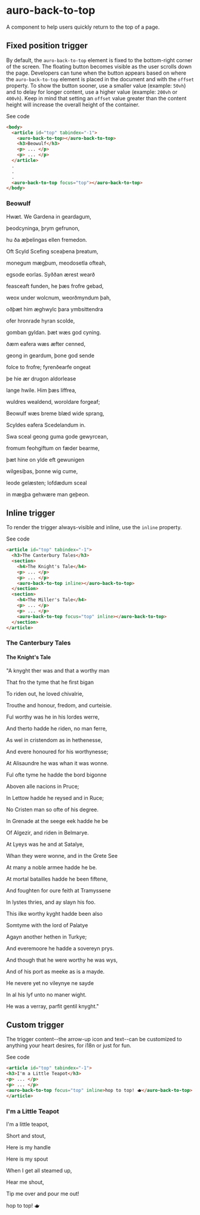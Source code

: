 # auro-back-to-top

A component to help users quickly return to the top of a page.

## Fixed position trigger

By default, the `auro-back-to-top` element is fixed to the bottom-right corner of the screen. The floating button becomes visible as the user scrolls down the page. Developers can tune when the button appears based on where the `auro-back-to-top` element is placed in the document and with the `offset` property. To show the button sooner, use a smaller value (example: `50vh`) and to delay for longer content, use a higher value (example: `200vh` or `400vh`). Keep in mind that setting an `offset` value greater than the content height will increase the overall height of the container.

<auro-accordion lowProfile justifyRight>
  <span slot="trigger">See code</span>

  ```html
  <body>
    <article id="top" tabindex="-1">
      <auro-back-to-top></auro-back-to-top>
      <h3>Beowulf</h3>
      <p> ... </p>
      <p> ... </p>
    </article>
    .
    .
    .
    <auro-back-to-top focus="top"></auro-back-to-top>
  </body>
  ```

</auro-accordion>

<article>
  <h3>Beowulf</h3>
  <p>Hwæt. We Gardena in geardagum,</p>
  <p>þeodcyninga, þrym gefrunon,</p>
  <p>hu ða æþelingas ellen fremedon.</p>
  <p>Oft Scyld Scefing sceaþena þreatum,</p>
  <p>monegum mægþum, meodosetla ofteah,</p>
  <p>egsode eorlas. Syððan ærest wearð</p>
  <p>feasceaft funden, he þæs frofre gebad,</p>
  <p>weox under wolcnum, weorðmyndum þah,</p>
  <p>oðþæt him æghwylc þara ymbsittendra</p>
  <p>ofer hronrade hyran scolde,</p>
  <p>gomban gyldan. þæt wæs god cyning.</p>
  <p>ðæm eafera wæs æfter cenned,</p>
  <p>geong in geardum, þone god sende</p>
  <p>folce to frofre; fyrenðearfe ongeat</p>
  <p>þe hie ær drugon aldorlease</p>
  <p>lange hwile. Him þæs liffrea,</p>
  <p>wuldres wealdend, woroldare forgeaf;</p>
  <p>Beowulf wæs breme blæd wide sprang,</p>
  <p>Scyldes eafera Scedelandum in.</p>
  <p>Swa sceal geong guma gode gewyrcean,</p>
  <p>fromum feohgiftum on fæder bearme,</p>
  <p>þæt hine on ylde eft gewunigen</p>
  <p>wilgesiþas, þonne wig cume,</p>
  <p>leode gelæsten; lofdædum sceal</p>
  <p>in mægþa gehwære man geþeon.</p>
</article>

## Inline trigger

To render the trigger always-visible and inline, use the `inline` property.

<auro-accordion lowProfile justifyRight>
  <span slot="trigger">See code</span>

  ```html
  <article id="top" tabindex="-1">
    <h3>The Canterbury Tales</h3>
    <section>
      <h4>The Knight's Tale</h4>
      <p> ... </p>
      <p> ... </p>
      <auro-back-to-top inline></auro-back-to-top>
    </section>
    <section>
      <h4>The Miller's Tale</h4>
      <p> ... </p>
      <p> ... </p>
      <auro-back-to-top focus="top" inline></auro-back-to-top>
    </section>
  </article>
  ```

</auro-accordion>

<article>
  <h3>The Canterbury Tales</h3>
  <section>
    <h4>The Knight's Tale</h4>
    <p>"A knyght ther was and that a worthy man</p>
    <p>That fro the tyme that he first bigan</p>
    <p>To riden out, he loved chivalrie,</p>
    <p>Trouthe and honour, fredom, and curteisie.</p>
    <p>Ful worthy was he in his lordes werre,</p>
    <p>And therto hadde he riden, no man ferre,</p>
    <p>As wel in cristendom as in hethenesse,</p>
    <p>And evere honoured for his worthynesse;</p>
    <p>At Alisaundre he was whan it was wonne.</p>
    <p>Ful ofte tyme he hadde the bord bigonne</p>
    <p>Aboven alle nacions in Pruce;</p>
    <p>In Lettow hadde he reysed and in Ruce;</p>
    <p>No Cristen man so ofte of his degree.</p>
    <p>In Grenade at the seege eek hadde he be</p>
    <p>Of Algezir, and riden in Belmarye.</p>
    <p>At Lyeys was he and at Satalye,</p>
    <p>Whan they were wonne, and in the Grete See</p>
    <p>At many a noble armee hadde he be.</p>
    <p>At mortal batailles hadde he been fiftene,</p>
    <p>And foughten for oure feith at Tramyssene</p>
    <p>In lystes thries, and ay slayn his foo.</p>
    <p>This ilke worthy kyght hadde been also</p>
    <p>Somtyme with the lord of Palatye</p>
    <p>Agayn another hethen in Turkye;</p>
    <p>And everemoore he hadde a sovereyn prys.</p>
    <p>And though that he were worthy he was wys,</p>
    <p>And of his port as meeke as is a mayde.</p>
    <p>He nevere yet no vileynye ne sayde</p>
    <p>In al his lyf unto no maner wight.</p>
    <p>He was a verray, parfit gentil knyght."</p>
    <auro-back-to-top focus="top" inline></auro-back-to-top>
  </section>
</article>

## Custom trigger

The trigger content--the arrow-up icon and text--can be customized to anything your heart desires, for i18n or just for fun.

<auro-accordion lowProfile justifyRight>
  <span slot="trigger">See code</span>

  ```html
  <article id="top" tabindex="-1">
  <h3>I'm a Little Teapot</h3>
  <p> ... </p>
  <p> ... </p>
  <auro-back-to-top focus="top" inline>hop to top! 🫖</auro-back-to-top>
</article>
  ```

</auro-accordion>

<article>
  <h3>I'm a Little Teapot</h3>
  <p>I'm a little teapot,</p>
  <p>Short and stout,</p>
  <p>Here is my handle</p>
  <p>Here is my spout</p>
  <p>When I get all steamed up,</p>
  <p>Hear me shout,</p>
  <p>Tip me over and pour me out!</p>
  <auro-back-to-top focus="top" inline>hop to top! 🫖</auro-back-to-top>
</article>

<script>
  (function () {
    document.body.append(document.createElement('auro-back-to-top'));
    const mainEl = document.querySelector('main');
    mainEl.setAttribute('id', 'top');
    mainEl.setAttribute('tabindex', '-1');
  })();
</script>